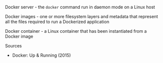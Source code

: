 Docker server - the `docker` command run in daemon mode on a Linux host

Docker images - one or more filesystem layers and metadata that represent all
the files required to run a Dockerized application

Docker container - a Linux container that has been instantiated from a Docker
image

Sources

* Docker: Up & Running (2015)

